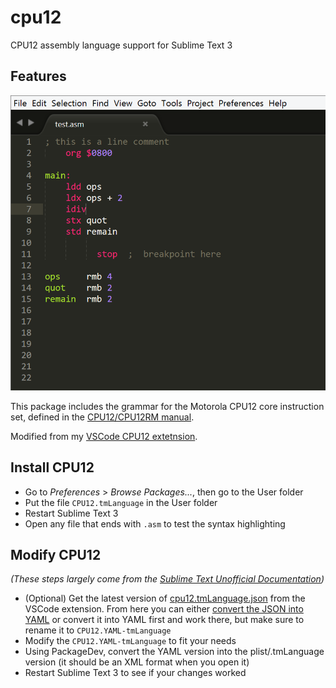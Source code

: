 # cpu12

CPU12 assembly language support for Sublime Text 3

## Features

![Syntax example](https://raw.githubusercontent.com/heztet/cpu12-sublime/master/example.png)

This package includes the grammar for the Motorola CPU12 core instruction set, defined in the [CPU12/CPU12RM manual](http://www.nxp.com/docs/en/reference-manual/CPU12RM.pdf).

Modified from my [VSCode CPU12 extetnsion](https://github.com/heztet/cpu12-vscode).

## Install CPU12

- Go to *Preferences* > *Browse Packages...*, then go to the User folder
- Put the file `CPU12.tmLanguage` in the User folder
- Restart Sublime Text 3
- Open any file that ends with `.asm` to test the syntax highlighting

## Modify CPU12

*(These steps largely come from the [Sublime Text Unofficial Documentation](http://docs.sublimetext.info/en/latest/extensibility/syntaxdefs.html))*

- (Optional) Get the latest version of [cpu12.tmLanguage.json](https://raw.githubusercontent.com/heztet/cpu12-vscode/master/syntaxes/cpu12.tmlanguage.json) from the VSCode extension. From here you can either [convert the JSON into YAML](http://sublimetext.info/docs/en/extensibility/syntaxdefs.html) or convert it into YAML first and work there, but make sure to rename it to `CPU12.YAML-tmLanguage`
- Modify the `CPU12.YAML-tmLanguage` to fit your needs
- Using PackageDev, convert the YAML version into the plist/.tmLanguage version (it should be an XML format when you open it)
- Restart Sublime Text 3 to see if your changes worked
